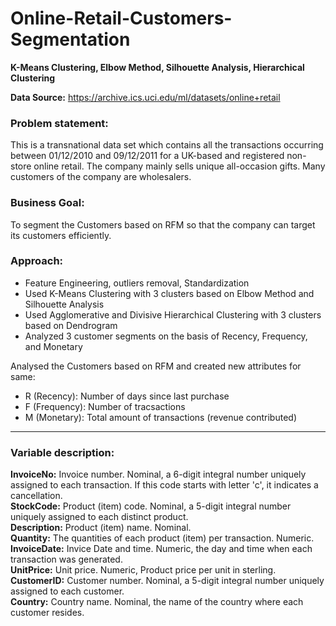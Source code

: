 # Online-Retail-Customers-Segmentation
**K-Means Clustering, Elbow Method, Silhouette Analysis, Hierarchical Clustering** 

**Data Source:** https://archive.ics.uci.edu/ml/datasets/online+retail

### Problem statement:
This is a transnational data set which contains all the transactions occurring between 01/12/2010 and 09/12/2011 for a UK-based and registered non-store online retail. The company mainly sells unique all-occasion gifts. Many customers of the company are wholesalers.

### Business Goal:
To segment the Customers based on RFM so that the company can target its customers efficiently.                     

### Approach:
- Feature Engineering, outliers removal, Standardization
- Used K-Means Clustering with 3 clusters based on Elbow Method and Silhouette Analysis
- Used Agglomerative and Divisive Hierarchical Clustering with 3 clusters based on Dendrogram
- Analyzed 3 customer segments on the basis of Recency, Frequency, and Monetary

Analysed the Customers based on RFM and created new attributes for same:
- R (Recency): Number of days since last purchase
- F (Frequency): Number of tracsactions
- M (Monetary): Total amount of transactions (revenue contributed)



------------------------------------------------------
### Variable description:

**InvoiceNo:** Invoice number. Nominal, a 6-digit integral number uniquely assigned to each transaction. If this code starts with letter 'c', it indicates a cancellation.         
**StockCode:** Product (item) code. Nominal, a 5-digit integral number uniquely assigned to each distinct product.          
**Description:** Product (item) name. Nominal.           
**Quantity:** The quantities of each product (item) per transaction. Numeric.                   
**InvoiceDate:** Invice Date and time. Numeric, the day and time when each transaction was generated.                         
**UnitPrice:** Unit price. Numeric, Product price per unit in sterling.                                     
**CustomerID:** Customer number. Nominal, a 5-digit integral number uniquely assigned to each customer.                               
**Country:** Country name. Nominal, the name of the country where each customer resides.                                              




